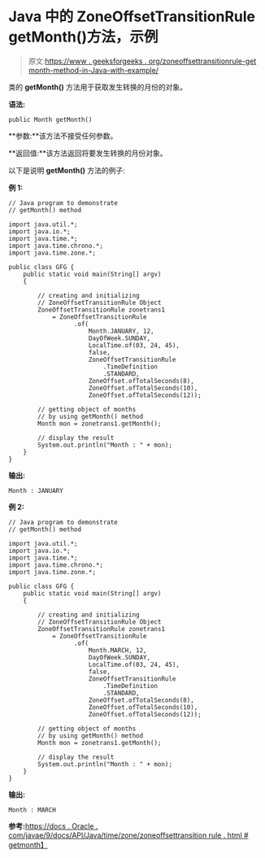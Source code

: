 # Java 中的 ZoneOffsetTransitionRule getMonth()方法，示例

> 原文:[https://www . geeksforgeeks . org/zoneoffsettransitionrule-get month-method-in-Java-with-example/](https://www.geeksforgeeks.org/zoneoffsettransitionrule-getmonth-method-in-java-with-example/)

类的 **getMonth()** 方法用于获取发生转换的月份的对象。

**语法:**

```
public Month getMonth()
```

**参数:**该方法不接受任何参数。

**返回值:**该方法返回将要发生转换的月份对象。

以下是说明 **getMonth()** 方法的例子:

**例 1:**

```
// Java program to demonstrate
// getMonth() method

import java.util.*;
import java.io.*;
import java.time.*;
import java.time.chrono.*;
import java.time.zone.*;

public class GFG {
    public static void main(String[] argv)
    {

        // creating and initializing
        // ZoneOffsetTransitionRule Object
        ZoneOffsetTransitionRule zonetrans1
            = ZoneOffsetTransitionRule
                  .of(
                      Month.JANUARY, 12,
                      DayOfWeek.SUNDAY,
                      LocalTime.of(03, 24, 45),
                      false,
                      ZoneOffsetTransitionRule
                          .TimeDefinition
                          .STANDARD,
                      ZoneOffset.ofTotalSeconds(8),
                      ZoneOffset.ofTotalSeconds(10),
                      ZoneOffset.ofTotalSeconds(12));

        // getting object of months
        // by using getMonth() method
        Month mon = zonetrans1.getMonth();

        // display the result
        System.out.println("Month : " + mon);
    }
}
```

**输出:**

```
Month : JANUARY

```

**例 2:**

```
// Java program to demonstrate
// getMonth() method

import java.util.*;
import java.io.*;
import java.time.*;
import java.time.chrono.*;
import java.time.zone.*;

public class GFG {
    public static void main(String[] argv)
    {

        // creating and initializing
        // ZoneOffsetTransitionRule Object
        ZoneOffsetTransitionRule zonetrans1
            = ZoneOffsetTransitionRule
                  .of(
                      Month.MARCH, 12,
                      DayOfWeek.SUNDAY,
                      LocalTime.of(03, 24, 45),
                      false,
                      ZoneOffsetTransitionRule
                          .TimeDefinition
                          .STANDARD,
                      ZoneOffset.ofTotalSeconds(8),
                      ZoneOffset.ofTotalSeconds(10),
                      ZoneOffset.ofTotalSeconds(12));

        // getting object of months
        // by using getMonth() method
        Month mon = zonetrans1.getMonth();

        // display the result
        System.out.println("Month : " + mon);
    }
}
```

**输出:**

```
Month : MARCH

```

**参考:**[https://docs . Oracle . com/javae/9/docs/API/Java/time/zone/zoneoffsettransition rule . html # getmonth】](https://docs.oracle.com/javase/9/docs/api/java/time/zone/ZoneOffsetTransitionRule.html#getMonth--)